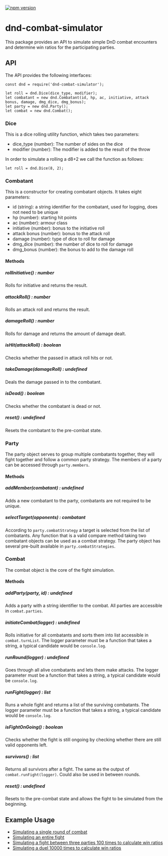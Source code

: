 [![npm version](https://badge.fury.io/js/dnd-combat-simulator.svg)](https://badge.fury.io/js/dnd-combat-simulator)

# dnd-combat-simulator
This package provides an API to simulate simple DnD combat encounters and determine win ratios for the participating parties.

## API
The API provides the following interfaces:
```
const dnd = require('dnd-combat-simulator');

let roll = dnd.Dice(dice_type, modifier);
let combatant = new dnd.Combatant(id, hp, ac, initiative, attack bonus, damage, dmg_dice, dmg_bonus);
let party = new dnd.Party();
let combat = new dnd.Combat();
```

### Dice
This is a dice rolling utility function, which takes two parameters:
- dice_type (number): The number of sides on the dice
- modifier (number): The modifier is added to the result of the throw

In order to simulate a rolling a d8+2 we call the function as follows:
```
let roll = dnd.Dice(8, 2);
```

### Combatant
This is a constructor for creating combatant objects. It takes eight parameters:
- id (string): a string identifier for the combatant, used for logging, does not need to be unique
- hp (number): starting hit points
- ac (number): armour class
- initiative (number): bonus to the initiative roll
- attack bonus (number): bonus to the attack roll
- damage (number): type of dice to roll for damage
- dmg_dice (number): the number of dice to roll for damage
- dmg_bonus (number): the bonus to add to the damage roll

#### Methods
##### rollInitiative() : number
Rolls for initiative and returns the result.
##### attackRoll() : number
Rolls an attack roll and returns the result.
##### damageRoll() : number
Rolls for damage and returns the amount of damage dealt.
##### isHit(attackRoll) : boolean
Checks whether the passed in attack roll hits or not.
##### takeDamage(damageRoll) : undefined
Deals the damage passed in to the combatant.
##### isDead() : boolean
Checks whether the combatant is dead or not.
##### reset() : undefined
Resets the combatant to the pre-combat state.


### Party
The party object serves to group multiple combatants together, they will fight together and follow a common party strategy. The members of a party can be accessed through ```party.members```.

#### Methods
##### addMember(combatant) : undefined
Adds a new combatant to the party, combatants are not required to be unique.
##### selectTarget(opponents) : combatant
According to ```party.combatStrategy``` a target is selected from the list of combatants. Any function that is a valid compare method taking two combatant objects can be used as a combat strategy. The party object has several pre-built available in ```party.combatStrategies```.


### Combat
The combat object is the core of the fight simulation.

#### Methods
##### addParty(party, id) : undefined
Adds a party with a string identifier to the combat. All parties are accessible in ```combat.parties```.
##### initiateCombat(logger) : undefined
Rolls initiative for all combatants and sorts them into list accessible in ```combat.turnList```. The logger parameter must be a function that takes a string, a typical candidate would be ```console.log```.
##### runRound(logger) : undefined
Goes through all alive combatants and lets them make attacks. The logger parameter must be a function that takes a string, a typical candidate would be ```console.log```.
##### runFight(logger) : list
Runs a whole fight and returns a list of the surviving combatants. The logger parameter must be a function that takes a string, a typical candidate would be ```console.log```.
##### isFightOnGoing() : boolean
Checks whether the fight is still ongoing by checking whether there are still valid opponents left.
##### survivors() : list
Returns all survivors after a fight. The same as the output of ```combat.runFight(logger)```. Could also be used in between rounds.
##### reset() : undefined
Resets to the pre-combat state and allows the fight to be simulated from the beginning.

## Example Usage
- [Simulating a single round of combat](https://github.com/Eddykasp/dnd-combat-sim/blob/master/test/combat_example_round.js)
- [Simulating an entire fight](https://github.com/Eddykasp/dnd-combat-sim/blob/master/test/combat_example_fight.js)
- [Simulating a fight between three parties 100 times to calculate win ratios](https://github.com/Eddykasp/dnd-combat-sim/blob/master/test/multi_combat_simulation_example.js)
- [Simulating a duel 10000 times to calculate win ratios](https://github.com/Eddykasp/dnd-combat-sim/blob/master/test/duel_example.js)

